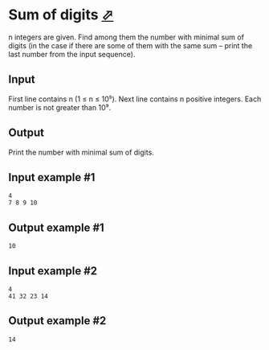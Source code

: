 # Sum of digits [⬀](https://www.e-olymp.com/en/contests/9646/problems/84659)

n integers are given. Find among them the number with minimal sum of digits (in the case if there are some of them with the same sum – print the last number from the input sequence).

## Input
First line contains n (1 ≤ n ≤ 10⁵). Next line contains n positive integers. Each number is not greater than 10⁹.

## Output
Print the number with minimal sum of digits.

## Input example #1
```
4
7 8 9 10
```

## Output example #1
```
10
```

## Input example #2
```
4
41 32 23 14
```

## Output example #2
```
14
```
